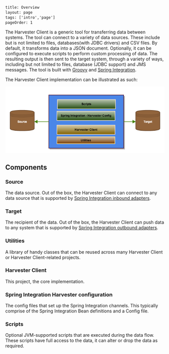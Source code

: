 ```
title: Overview
layout: page
tags: ['intro','page']
pageOrder: 1
```

The Harvester Client is a generic tool for transferring data between systems. The tool can connect to a variety of data sources. These include but is not limited to files, databases(with JDBC drivers) and CSV files. By default, it transforms data into a JSON document. Optionally, it can be configured to execute scripts to perform custom processing of data. The resulting output is then sent to the target system, through a variety of ways, including but not limited to files, database (JDBC support) and JMS messages. The tool is built with [Groovy][groovy] and [Spring Integration][SI-Main].

The Harvester Client implementation can be illustrated as such:

![Harvester Client implementation diagram][img-HC_Core]

## Components
### Source
The data source. Out of the box, the Harvester Client can connect to any data source that is supported by [Spring Integration inbound adapters][SI-Adapter].

### Target
The recipient of the data. Out of the box, the Harvester Client can push data to any system that is supported by [Spring Integration outbound adapters][SI-Adapter].

### Utilities
A library of handy classes that can be reused across many Harvester Client or Harvester Client-related projects.

### Harvester Client
This project, the core implementation.

### Spring Integration Harvester configuration
The config files that set up the Spring Integration channels. This typically comprise of the Spring Integration Bean definitions and a Config file.

### Scripts
Optional JVM-supported scripts that are executed during the data flow. These scripts have full access to the data, it can alter or drop the data as required.


[groovy]: http://groovy.codehaus.org/ "Groovy Project Site"
[SI-Main]: http://projects.spring.io/spring-integration/ "Spring Integration Project Site"
[SI-Adapter]: http://docs.spring.io/spring-integration/reference/htmlsingle/#overview-endpoints-channeladapter "Spring Integration Adapters"
[img-HC_Core]: /images/HarvesterClient-Implementation-HighLevel.png "Harvester Client Implementation Diagram"
